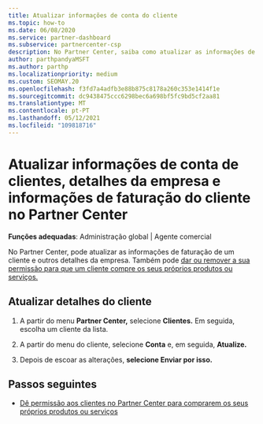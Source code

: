 ```yaml
---
title: Atualizar informações de conta do cliente
ms.topic: how-to
ms.date: 06/08/2020
ms.service: partner-dashboard
ms.subservice: partnercenter-csp
description: No Partner Center, saiba como atualizar as informações de faturação de um cliente ou como atualizar os detalhes da empresa.
author: parthpandyaMSFT
ms.author: parthp
ms.localizationpriority: medium
ms.custom: SEOMAY.20
ms.openlocfilehash: f3fd7a4adfb3e88b875c8178a260c353e1414f1e
ms.sourcegitcommit: dc9438475ccc6298bec6a698bf5fc9bd5cf2aa81
ms.translationtype: MT
ms.contentlocale: pt-PT
ms.lasthandoff: 05/12/2021
ms.locfileid: "109818716"
---
```

# <a name="update-customer-account-info-company-details-and-customer-billing-information-in-partner-center"></a>Atualizar informações de conta de clientes, detalhes da empresa e informações de faturação do cliente no Partner Center

**Funções adequadas**: Administração global | Agente comercial

No Partner Center, pode atualizar as informações de faturação de um cliente e outros detalhes da empresa. Também pode [dar ou remover a sua permissão para que um cliente compre os seus próprios produtos ou serviços.](give-customers-permission.md)

## <a name="update-customer-details"></a>Atualizar detalhes do cliente

1. A partir do menu **Partner Center,** selecione **Clientes.** Em seguida, escolha um cliente da lista.

2. A partir do menu do cliente, selecione **Conta** e, em seguida, **Atualize.**

3. Depois de escoar as alterações, **selecione Enviar por isso.**

## <a name="next-steps"></a>Passos seguintes

- [Dê permissão aos clientes no Partner Center para comprarem os seus próprios produtos ou serviços](give-customers-permission.md)